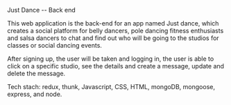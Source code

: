 
Just Dance -- Back end

This web application is the back-end for an app named Just dance, which creates a social platform for belly dancers, pole dancing fitness enthusiasts and salsa dancers to chat and find out who will be going to the studios for classes or social dancing events.

After signing up, the user will be taken and logging in, the user is able to click on a specific studio, see the details and create a message, update and delete the message.

Tech stach: redux, thunk, Javascript, CSS, HTML, mongoDB, mongoose, express, and node.  